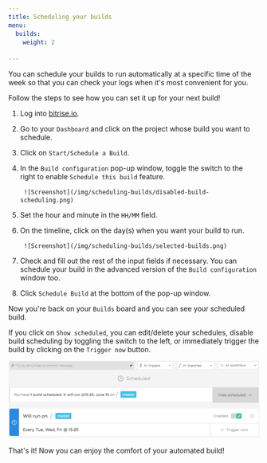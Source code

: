 ```yaml
---
title: Scheduling your builds
menu:
  builds:
    weight: 2

---
```

You can schedule your builds to run automatically at a specific time of the week so that you can check your logs when it's most convenient for you.

Follow the steps to see how you can set it up for your next build!

1. Log into [bitrise.io](https://www.bitrise.io).
2. Go to your `Dashboard` and click on the project whose build you want to schedule.
3. Click on `Start/Schedule a Build`.
4. In the `Build configuration` pop-up window, toggle the switch to the right to enable `Schedule this build` feature.

        ![Screenshot](/img/scheduling-builds/disabled-build-scheduling.png)
5. Set the hour and minute in the `HH/MM` field.
6. On the timeline, click on the day(s) when you want your build to run.

        ![Screenshot](/img/scheduling-builds/selected-builds.png)
7. Check and fill out the rest of the input fields if necessary. You can schedule your build in the advanced version of the `Build configuration` window too.
8. Click `Schedule Build` at the bottom of the pop-up window.

Now you're back on your `Builds` board and you can see your scheduled build. 

If you click on `Show scheduled`, you can edit/delete your schedules, disable build scheduling by toggling the switch to the left, or immediately trigger the build by clicking on the `Trigger now` button.

![Screenshot](/img/scheduling-builds/scheduled-build.png)

That's it! Now you can enjoy the comfort of your automated build!